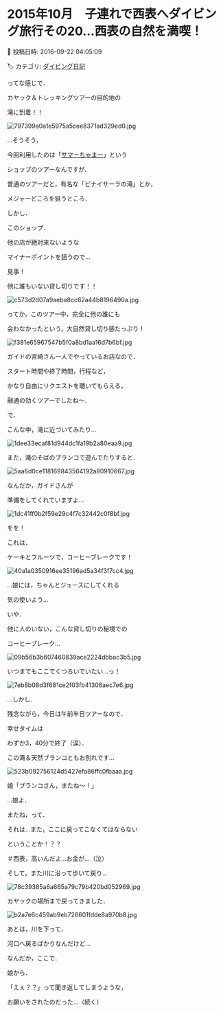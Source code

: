 # 2015年10月　子連れで西表へダイビング旅行その20…西表の自然を満喫！

📅 投稿日時: 2016-09-22 04:05:09

🏷️ カテゴリ: [ダイビング日記](ce3a7a8d424d112fce83ee85c81a0e344.md)

ってな感じで．


カヤック＆トレッキングツアーの目的地の


滝に到着！！




![797399a0a1e5975a5cee8371ad329ed0.jpg](images/797399a0a1e5975a5cee8371ad329ed0.jpg)







…そうそう，


今回利用したのは「[サマーちゃまー](http://www.summer-chamer.jp/)」という


ショップのツアーなんですが．


普通のツアーだと，有名な「ピナイサーラの滝」とか，


メジャーどころを狙うところ．





しかし．


このショップ．


他の店が絶対来ないような


マイナーポイントを狙うので…





見事！


他に誰もいない貸し切りです！！




![c573d2d07a9aeba8cc62a44b8196490a.jpg](images/c573d2d07a9aeba8cc62a44b8196490a.jpg)




ってか，このツアー中，完全に他の誰にも


会わなかったという，大自然貸し切り感たっぷり！




![f381e65967547b5f0a8bd1aa16d7b6bf.jpg](images/f381e65967547b5f0a8bd1aa16d7b6bf.jpg)




ガイドの宮崎さん一人でやっているお店なので．


スタート時間や終了時間，行程など，


かなり自由にリクエストを聴いてもらえる，


融通の効くツアーでしたね～．





で．


こんな中，滝に近づいてみたり…




![1dee33ecaf81d944dc1fa19b2a80eaa9.jpg](images/1dee33ecaf81d944dc1fa19b2a80eaa9.jpg)




また，滝のそばのブランコで遊んでたりすると．




![5aa6d0ce118169843564192a80910667.jpg](images/5aa6d0ce118169843564192a80910667.jpg)







なんだか，ガイドさんが


準備をしてくれていますよ…




![1dc41ff0b2f59e29c4f7c32442c0f8bf.jpg](images/1dc41ff0b2f59e29c4f7c32442c0f8bf.jpg)




をを！


これは．


ケーキとフルーツで，コーヒーブレークです！




![40a1a0350916ee35196ad5a34f3f7cc4.jpg](images/40a1a0350916ee35196ad5a34f3f7cc4.jpg)




…娘には，ちゃんとジュースにしてくれる


気の使いよう…





いや．


他に人のいない，こんな貸し切りの秘境での


コーヒーブレーク…




![09b56b3b607460839ace2224dbbac3b5.jpg](images/09b56b3b607460839ace2224dbbac3b5.jpg)




いつまでもここでくつろいでいたい…っ！




![7eb8b08d3f681ce2f03fb41306aec7e6.jpg](images/7eb8b08d3f681ce2f03fb41306aec7e6.jpg)







…しかし．


残念ながら，今日は午前半日ツアーなので．


幸せタイムは


わずか3，40分で終了（涙）．





この滝＆天然ブランコともお別れです…




![523b092756124d5427efa86ffc0fbaaa.jpg](images/523b092756124d5427efa86ffc0fbaaa.jpg)




娘「ブランコさん，またね～！」





…娘よ．


またね，って．


それは…また，ここに戻ってこなくてはならない


ということか！？？


＃西表，高いんだよ…お金が…（泣）





そして，また川に沿って歩いて戻り…




![78c39385a6a665a79c79b420bd052969.jpg](images/78c39385a6a665a79c79b420bd052969.jpg)




カヤックの場所まで戻ってきました．




![b2a7e6c459ab9eb726601fdde8a970b8.jpg](images/b2a7e6c459ab9eb726601fdde8a970b8.jpg)




あとは，川を下って．


河口へ戻るばかりなんだけど…





なんだか，ここで．


娘から．


「えぇ？？」って聞き返してしまうような，


お願いをされたのだった…（続く）
